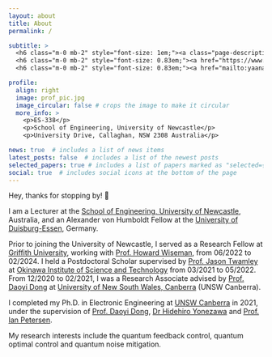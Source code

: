 ```yaml
---
layout: about
title: About
permalink: /

subtitle: >
  <h6 class="m-0 mb-2" style="font-size: 1em;"><a class="page-description" target="_blank">Lecturer</a></h6>
  <h6 class="m-0 mb-2" style="font-size: 0.83em;"><a href="https://www.newcastle.edu.au/school/engineering" class="page-description" target="_blank">School of Engineering, University of Newcastle</a></h6>
  <h6 class="m-0 mb-2" style="font-size: 0.83em;"><a href="mailto:yaananliu@gmail.edu" class="page-description" target="_blank">E-Mail: yaananliu@gmail.com</a></h6>

profile:
  align: right
  image: prof_pic.jpg
  image_circular: false # crops the image to make it circular
  more_info: >
    <p>ES-338</p>
    <p>School of Engineering, University of Newcastle</p>
    <p>University Drive, Callaghan, NSW 2308 Australia</p>

news: true  # includes a list of news items
latest_posts: false  # includes a list of the newest posts
selected_papers: true # includes a list of papers marked as "selected={true}"
social: true  # includes social icons at the bottom of the page
---
```


Hey, thanks for stopping by! 👋

I am a Lecturer at the [School of Engineering, University of Newcastle](https://www.newcastle.edu.au/school/engineering), Australia, and an Alexander von Humboldt Fellow at the [University of Duisburg-Essen](https://www.uni-due.de/aks/index_en.php), Germany.

Prior to joining the University of Newcastle, I served as a Research Fellow at [Griffith University](https://www.griffith.edu.au/centre-quantum-dynamics), working with [Prof. Howard Wiseman](https://experts.griffith.edu.au/18725-howard-wiseman), from 06/2022 to 02/2024. I held a Postdoctoral Scholar supervised by [Prof. Jason Twamley](https://groups.oist.jp/qmech/jason-twamley) at [Okinawa Institute of Science and Technology](https://groups.oist.jp/qmech) from 03/2021 to 05/2022. From 12/2020 to 02/2021, I was a Research Associate advised by [Prof. Daoyi Dong](https://researchers.anu.edu.au/researchers/dong-dx) at [University of New South Wales, Canberra](https://www.unsw.edu.au/canberra) (UNSW Canberra).

I completed my Ph.D. in Electronic Engineering at [UNSW Canberra](https://www.unsw.edu.au/canberra) in 2021, under the supervision of [Prof. Daoyi Dong](https://researchers.anu.edu.au/researchers/dong-dx), [Dr Hidehiro Yonezawa](https://www.riken.jp/en/research/labs/rqc/opt_qtm_ctrl_res/index.html#member) and [Prof. Ian Petersen](https://cecc.anu.edu.au/people/ian-petersen).

My research interests include the quantum feedback control, quantum optimal control and quantum noise mitigation.
